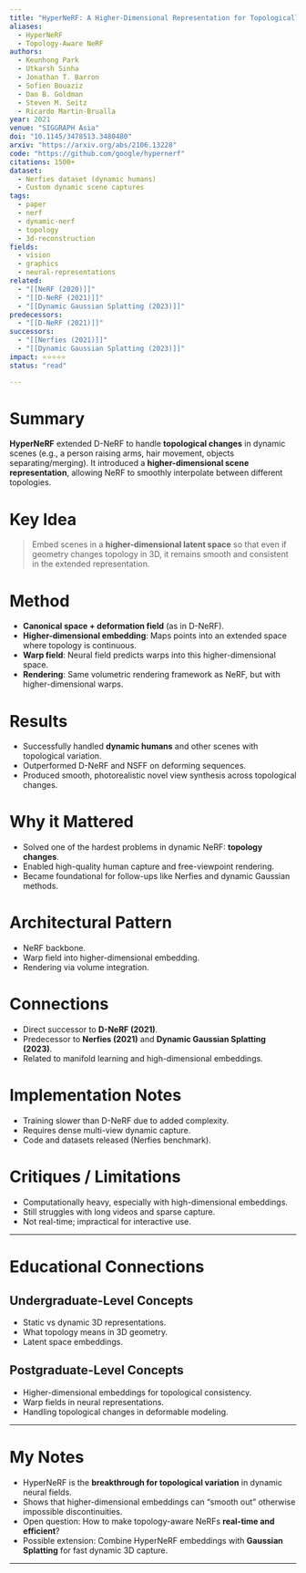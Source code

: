 ```yaml
---
title: "HyperNeRF: A Higher-Dimensional Representation for Topologically Varying Neural Radiance Fields (2021)"
aliases:
  - HyperNeRF
  - Topology-Aware NeRF
authors:
  - Keunhong Park
  - Utkarsh Sinha
  - Jonathan T. Barron
  - Sofien Bouaziz
  - Dan B. Goldman
  - Steven M. Seitz
  - Ricardo Martin-Brualla
year: 2021
venue: "SIGGRAPH Asia"
doi: "10.1145/3478513.3480480"
arxiv: "https://arxiv.org/abs/2106.13228"
code: "https://github.com/google/hypernerf"
citations: 1500+
dataset:
  - Nerfies dataset (dynamic humans)
  - Custom dynamic scene captures
tags:
  - paper
  - nerf
  - dynamic-nerf
  - topology
  - 3d-reconstruction
fields:
  - vision
  - graphics
  - neural-representations
related:
  - "[[NeRF (2020)]]"
  - "[[D-NeRF (2021)]]"
  - "[[Dynamic Gaussian Splatting (2023)]]"
predecessors:
  - "[[D-NeRF (2021)]]"
successors:
  - "[[Nerfies (2021)]]"
  - "[[Dynamic Gaussian Splatting (2023)]]"
impact: ⭐⭐⭐⭐⭐
status: "read"

---
```


# Summary
**HyperNeRF** extended D-NeRF to handle **topological changes** in dynamic scenes (e.g., a person raising arms, hair movement, objects separating/merging). It introduced a **higher-dimensional scene representation**, allowing NeRF to smoothly interpolate between different topologies.

# Key Idea
> Embed scenes in a **higher-dimensional latent space** so that even if geometry changes topology in 3D, it remains smooth and consistent in the extended representation.

# Method
- **Canonical space + deformation field** (as in D-NeRF).  
- **Higher-dimensional embedding**: Maps points into an extended space where topology is continuous.  
- **Warp field**: Neural field predicts warps into this higher-dimensional space.  
- **Rendering**: Same volumetric rendering framework as NeRF, but with higher-dimensional warps.  

# Results
- Successfully handled **dynamic humans** and other scenes with topological variation.  
- Outperformed D-NeRF and NSFF on deforming sequences.  
- Produced smooth, photorealistic novel view synthesis across topological changes.  

# Why it Mattered
- Solved one of the hardest problems in dynamic NeRF: **topology changes**.  
- Enabled high-quality human capture and free-viewpoint rendering.  
- Became foundational for follow-ups like Nerfies and dynamic Gaussian methods.  

# Architectural Pattern
- NeRF backbone.  
- Warp field into higher-dimensional embedding.  
- Rendering via volume integration.  

# Connections
- Direct successor to **D-NeRF (2021)**.  
- Predecessor to **Nerfies (2021)** and **Dynamic Gaussian Splatting (2023)**.  
- Related to manifold learning and high-dimensional embeddings.  

# Implementation Notes
- Training slower than D-NeRF due to added complexity.  
- Requires dense multi-view dynamic capture.  
- Code and datasets released (Nerfies benchmark).  

# Critiques / Limitations
- Computationally heavy, especially with high-dimensional embeddings.  
- Still struggles with long videos and sparse capture.  
- Not real-time; impractical for interactive use.  

---

# Educational Connections

## Undergraduate-Level Concepts
- Static vs dynamic 3D representations.  
- What topology means in 3D geometry.  
- Latent space embeddings.  

## Postgraduate-Level Concepts
- Higher-dimensional embeddings for topological consistency.  
- Warp fields in neural representations.  
- Handling topological changes in deformable modeling.  

---

# My Notes
- HyperNeRF is the **breakthrough for topological variation** in dynamic neural fields.  
- Shows that higher-dimensional embeddings can “smooth out” otherwise impossible discontinuities.  
- Open question: How to make topology-aware NeRFs **real-time and efficient**?  
- Possible extension: Combine HyperNeRF embeddings with **Gaussian Splatting** for fast dynamic 3D capture.  

---
